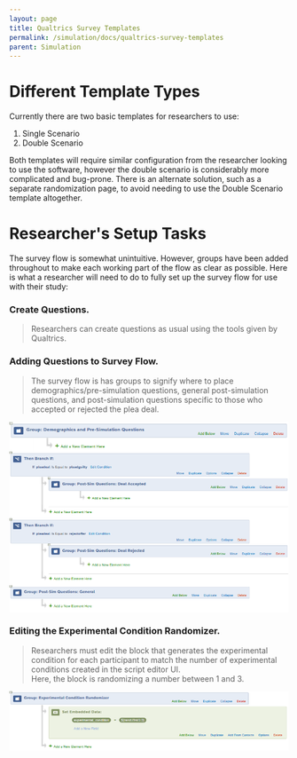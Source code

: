 ```yaml
---
layout: page
title: Qualtrics Survey Templates
permalink: /simulation/docs/qualtrics-survey-templates
parent: Simulation
---
```

# Different Template Types

Currently there are two basic templates for researchers to use:

1. Single Scenario
2. Double Scenario

Both templates will require similar configuration from the researcher looking to use the software, however the double scenario is considerably more complicated and bug-prone. There is an alternate solution, such as a separate randomization page, to avoid needing to use the Double Scenario template altogether.

# Researcher's Setup Tasks

The survey flow is somewhat unintuitive. However, groups have been added throughout to make each working part of the flow as clear as possible. Here is what a researcher will need to do to fully set up the survey flow for use with their study:

### Create Questions.
>Researchers can create questions as usual using the tools given by Qualtrics.

### Adding Questions to Survey Flow.
>The survey flow is has groups to signify where to place demographics/pre-simulation questions, general post-simulation questions, and post-simulation questions specific to those who accepted or rejected the plea deal.

<img src="/img/survey1.png" align="center" alt="Pre-Simulation Question Block">
<img src="/img/survey2.png" align="center" alt="Post-Simulation Question Block">

### Editing the Experimental Condition Randomizer.
>Researchers must edit the block that generates the experimental condition for each participant to match the number of experimental conditions created in the script editor UI.<br>
>Here, the block is randomizing a number between 1 and 3.

<img src="/img/survey3.png" align="center" alt="Experimental Condition Generator">
